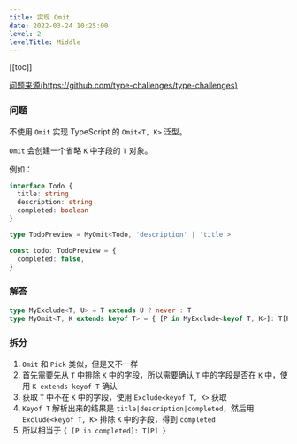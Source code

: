 ```yaml
---
title: 实现 Omit 
date: 2022-03-24 10:25:00
level: 2
levelTitle: Middle
---
```


[[toc]]

[问题来源(https://github.com/type-challenges/type-challenges)](https://github.com/type-challenges/type-challenges/blob/master/questions/3-medium-omit/README.zh-CN.md)
### 问题
不使用 `Omit` 实现 TypeScript 的 `Omit<T, K>` 泛型。

`Omit` 会创建一个省略 `K` 中字段的 `T` 对象。

例如：

```ts
interface Todo {
  title: string
  description: string
  completed: boolean
}

type TodoPreview = MyOmit<Todo, 'description' | 'title'>

const todo: TodoPreview = {
  completed: false,
}
```

### 解答

```typescript
type MyExclude<T, U> = T extends U ? never : T
type MyOmit<T, K extends keyof T> = { [P in MyExclude<keyof T, K>]: T[P] }
```

### 拆分
1. `Omit` 和 `Pick` 类似，但是又不一样
2. 首先需要先从 `T` 中排除 `K` 中的字段，所以需要确认 `T` 中的字段是否在 `K` 中，使用 `K extends keyof T` 确认
3. 获取 `T` 中不在 `K` 中的字段，使用 `Exclude<keyof T, K>` 获取
4. `Keyof T` 解析出来的结果是 `title|description|completed`，然后用 `Exclude<keyof T, K>` 排除 `K` 中的字段，得到 `completed`
5. 所以相当于 `{ [P in completed]: T[P] }`